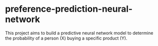 # preference-prediction-neural-network
This project aims to build a predictive neural network model to determine the probability of a person (X) buying a specific product (Y).
